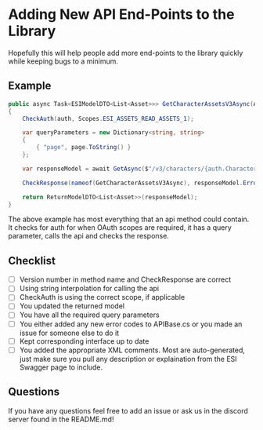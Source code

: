 # Adding New API End-Points to the Library
Hopefully this will help people add more end-points to the library quickly while keeping bugs to a minimum.

## Example

``` C#
public async Task<ESIModelDTO<List<Asset>>> GetCharacterAssetsV3Async(AuthDTO auth, int page = 1, string ifNoneMatch = null)
{
    CheckAuth(auth, Scopes.ESI_ASSETS_READ_ASSETS_1);

    var queryParameters = new Dictionary<string, string>
    {
        { "page", page.ToString() }
    };

    var responseModel = await GetAsync($"/v3/characters/{auth.CharacterId}/assets/", auth, ifNoneMatch, queryParameters);

    CheckResponse(nameof(GetCharacterAssetsV3Async), responseModel.Error, responseModel.Message, responseModel.LegacyWarning, logger);

    return ReturnModelDTO<List<Asset>>(responseModel);
}
```

The above example has most everything that an api method could contain. It checks for auth for when OAuth scopes are required, it has a query parameter, calls the api and checks the response.

## Checklist
- [ ] Version number in method name and CheckResponse are correct
- [ ] Using string interpolation for calling the api
- [ ] CheckAuth is using the correct scope, if applicable
- [ ] You updated the returned model
- [ ] You have all the required query parameters
- [ ] You either added any new error codes to APIBase.cs or you made an issue for someone else to do it
- [ ] Kept corresponding interface up to date
- [ ] You added the appropriate XML comments. Most are auto-generated, just make sure you pull any description or explaination from the ESI Swagger page to include.

## Questions
If you have any questions feel free to add an issue or ask us in the discord server found in the README.md!